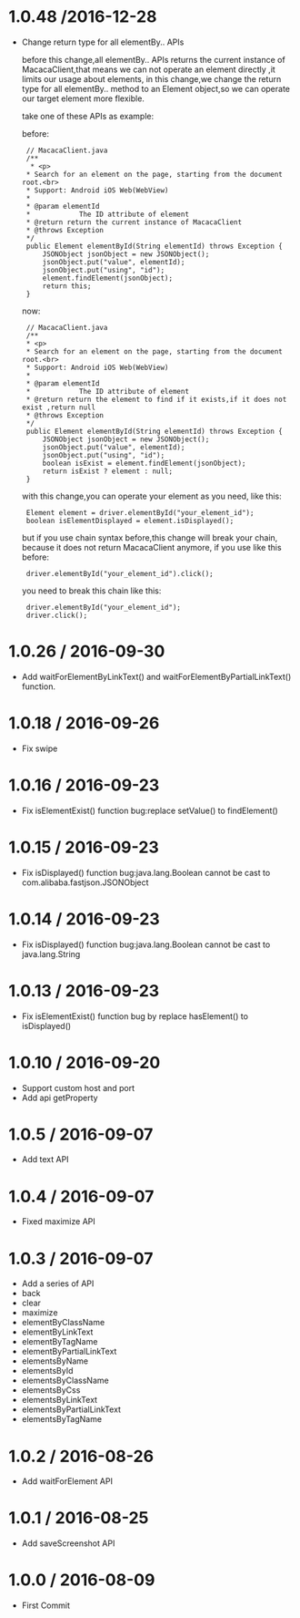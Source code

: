 # 1.0.48 /2016-12-28

*  Change return type for all elementBy..  APIs

	before this change,all elementBy.. APIs returns the current instance of MacacaClient,that means we can not operate an element directly ,it limits our usage about elements, in this change,we change the return type for all elementBy.. method to an Element object,so we can operate our target element more flexible.

	take one of these APIs as example:

	before:
	
		// MacacaClient.java
		/**
		 * <p>
	 	* Search for an element on the page, starting from the document root.<br>
	 	* Support: Android iOS Web(WebView)
	 	*
	    * @param elementId
	    *            The ID attribute of element
	 	* @return return the current instance of MacacaClient
	 	* @throws Exception
	 	*/
		public Element elementById(String elementId) throws Exception {
			JSONObject jsonObject = new JSONObject();
			jsonObject.put("value", elementId);
			jsonObject.put("using", "id");
			element.findElement(jsonObject);
			return this;
		}

	now:
	
		// MacacaClient.java
		/**
	 	* <p>
	 	* Search for an element on the page, starting from the document root.<br>
	 	* Support: Android iOS Web(WebView)
	 	*
		* @param elementId
	 	*            The ID attribute of element
	 	* @return return the element to find if it exists,if it does not exist ,return null
		* @throws Exception
	    */
		public Element elementById(String elementId) throws Exception {
			JSONObject jsonObject = new JSONObject();
			jsonObject.put("value", elementId);
			jsonObject.put("using", "id");
			boolean isExist = element.findElement(jsonObject);
			return isExist ? element : null;
		}
	
	

	with this change,you can operate your element as you need, like this:
	
		Element element = driver.elementById("your_element_id");
		boolean isElementDisplayed = element.isDisplayed();
	
	but if you use chain syntax before,this change will break your chain, because it does not 	return MacacaClient anymore, if you use like this before:
	
		driver.elementById("your_element_id").click();

	you need to break this chain like this:

		driver.elementById("your_element_id");
		driver.click();
	

# 1.0.26 / 2016-09-30

  * Add waitForElementByLinkText() and waitForElementByPartialLinkText() function.

# 1.0.18 / 2016-09-26

  * Fix swipe

# 1.0.16 / 2016-09-23

  * Fix isElementExist() function bug:replace setValue() to findElement()

# 1.0.15 / 2016-09-23

  * Fix isDisplayed() function bug:java.lang.Boolean cannot be cast to com.alibaba.fastjson.JSONObject

# 1.0.14 / 2016-09-23

  * Fix isDisplayed() function bug:java.lang.Boolean cannot be cast to java.lang.String

# 1.0.13 / 2016-09-23

  * Fix isElementExist() function bug by replace hasElement() to isDisplayed()

# 1.0.10 / 2016-09-20

  * Support custom host and port
  * Add api getProperty

# 1.0.5 / 2016-09-07

  * Add text API

# 1.0.4 / 2016-09-07

  * Fixed maximize API

# 1.0.3 / 2016-09-07

  * Add a series of API
  * back
  * clear
  * maximize
  * elementByClassName
  * elementByLinkText
  * elementByTagName
  * elementByPartialLinkText
  * elementsByName
  * elementsById
  * elementsByClassName
  * elementsByCss
  * elementsByLinkText
  * elementsByPartialLinkText
  * elementsByTagName

# 1.0.2 / 2016-08-26

  * Add waitForElement API

# 1.0.1 / 2016-08-25

  * Add saveScreenshot API

# 1.0.0 / 2016-08-09

  * First Commit
